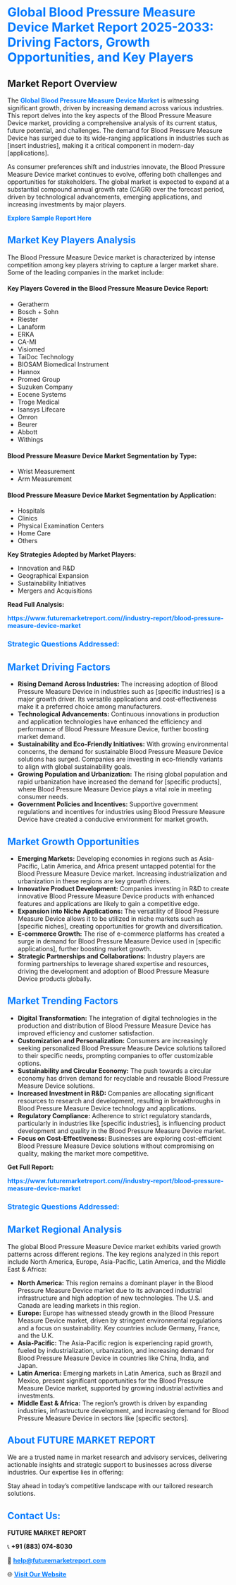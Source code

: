 <h1 style="color: #007BFF;">Global Blood Pressure Measure Device Market Report 2025-2033: Driving Factors, Growth Opportunities, and Key Players</h1>

<section id="overview">
<h2>Market Report Overview</h2>
<p>The <a href="https://www.futuremarketreport.com//industry-report/blood-pressure-measure-device-market" style="color: #007BFF; text-decoration: none;"><strong>Global Blood Pressure Measure Device Market</strong></a> is witnessing significant growth, driven by increasing demand across various industries. This report delves into the key aspects of the Blood Pressure Measure Device market, providing a comprehensive analysis of its current status, future potential, and challenges. The demand for Blood Pressure Measure Device has surged due to its wide-ranging applications in industries such as [insert industries], making it a critical component in modern-day [applications].</p>
<p>As consumer preferences shift and industries innovate, the Blood Pressure Measure Device market continues to evolve, offering both challenges and opportunities for stakeholders. The global market is expected to expand at a substantial compound annual growth rate (CAGR) over the forecast period, driven by technological advancements, emerging applications, and increasing investments by major players.</p>
</section>

<section id="overview">
<p><a href="https://www.futuremarketreport.com//request-sample/reportId=56640" style="color: #007BFF; text-decoration: none;"><strong>Explore Sample Report Here</strong></a></p>
</section>

<section id="key-players">
<h2 style="color: #007BFF;">Market Key Players Analysis</h2>
<p>The Blood Pressure Measure Device market is characterized by intense competition among key players striving to capture a larger market share. Some of the leading companies in the market include:</p>
<h4>Key Players Covered in the Blood Pressure Measure Device Report:</h4>
<ul><li>Geratherm</li><li>Bosch + Sohn</li><li>Riester</li><li>Lanaform</li><li>ERKA</li><li>CA-MI</li><li>Visiomed</li><li>TaiDoc Technology</li><li>BIOSAM Biomedical Instrument</li><li>Hannox</li><li>Promed Group</li><li>Suzuken Company</li><li>Eocene Systems</li><li>Troge Medical</li><li>Isansys Lifecare</li><li>Omron</li><li>Beurer</li><li>Abbott</li><li>Withings</li></ul>
<h4>Blood Pressure Measure Device Market Segmentation by Type:</h4>
<ul><li>Wrist Measurement</li><li>Arm Measurement</li></ul>

<h4>Blood Pressure Measure Device Market Segmentation by Application:</h4>
<ul><li>Hospitals</li><li>Clinics</li><li>Physical Examination Centers</li><li>Home Care</li><li>Others</li></ul>
<p><strong>Key Strategies Adopted by Market Players:</strong></p>
<ul>
<li>Innovation and R&D</li>
<li>Geographical Expansion</li>
<li>Sustainability Initiatives</li>
<li>Mergers and Acquisitions</li>
</ul>
</section>

<section>
<p><strong>Read Full Analysis: </strong></p><a href="https://www.futuremarketreport.com//industry-report/blood-pressure-measure-device-market" style="color: #007BFF; text-decoration: none;"><strong>https://www.futuremarketreport.com//industry-report/blood-pressure-measure-device-market</strong></a>
<h3 style="color: #007BFF;">Strategic Questions Addressed:</h3>
</section>

<section id="driving-factors">
<h2 style="color: #007BFF;">Market Driving Factors</h2>
<ul>
<li><strong>Rising Demand Across Industries:</strong> The increasing adoption of Blood Pressure Measure Device in industries such as [specific industries] is a major growth driver. Its versatile applications and cost-effectiveness make it a preferred choice among manufacturers.</li>
<li><strong>Technological Advancements:</strong> Continuous innovations in production and application technologies have enhanced the efficiency and performance of Blood Pressure Measure Device, further boosting market demand.</li>
<li><strong>Sustainability and Eco-Friendly Initiatives:</strong> With growing environmental concerns, the demand for sustainable Blood Pressure Measure Device solutions has surged. Companies are investing in eco-friendly variants to align with global sustainability goals.</li>
<li><strong>Growing Population and Urbanization:</strong> The rising global population and rapid urbanization have increased the demand for [specific products], where Blood Pressure Measure Device plays a vital role in meeting consumer needs.</li>
<li><strong>Government Policies and Incentives:</strong> Supportive government regulations and incentives for industries using Blood Pressure Measure Device have created a conducive environment for market growth.</li>
</ul>
</section>

<section id="growth-opportunities">
<h2 style="color: #007BFF;">Market Growth Opportunities</h2>
<ul>
<li><strong>Emerging Markets:</strong> Developing economies in regions such as Asia-Pacific, Latin America, and Africa present untapped potential for the Blood Pressure Measure Device market. Increasing industrialization and urbanization in these regions are key growth drivers.</li>
<li><strong>Innovative Product Development:</strong> Companies investing in R&D to create innovative Blood Pressure Measure Device products with enhanced features and applications are likely to gain a competitive edge.</li>
<li><strong>Expansion into Niche Applications:</strong> The versatility of Blood Pressure Measure Device allows it to be utilized in niche markets such as [specific niches], creating opportunities for growth and diversification.</li>
<li><strong>E-commerce Growth:</strong> The rise of e-commerce platforms has created a surge in demand for Blood Pressure Measure Device used in [specific applications], further boosting market growth.</li>
<li><strong>Strategic Partnerships and Collaborations:</strong> Industry players are forming partnerships to leverage shared expertise and resources, driving the development and adoption of Blood Pressure Measure Device products globally.</li>
</ul>
</section>

<section id="trending-factors">
<h2 style="color: #007BFF;">Market Trending Factors</h2>
<ul>
<li><strong>Digital Transformation:</strong> The integration of digital technologies in the production and distribution of Blood Pressure Measure Device has improved efficiency and customer satisfaction.</li>
<li><strong>Customization and Personalization:</strong> Consumers are increasingly seeking personalized Blood Pressure Measure Device solutions tailored to their specific needs, prompting companies to offer customizable options.</li>
<li><strong>Sustainability and Circular Economy:</strong> The push towards a circular economy has driven demand for recyclable and reusable Blood Pressure Measure Device solutions.</li>
<li><strong>Increased Investment in R&D:</strong> Companies are allocating significant resources to research and development, resulting in breakthroughs in Blood Pressure Measure Device technology and applications.</li>
<li><strong>Regulatory Compliance:</strong> Adherence to strict regulatory standards, particularly in industries like [specific industries], is influencing product development and quality in the Blood Pressure Measure Device market.</li>
<li><strong>Focus on Cost-Effectiveness:</strong> Businesses are exploring cost-efficient Blood Pressure Measure Device solutions without compromising on quality, making the market more competitive.</li>
</ul>
</section>

<section>
<p><strong>Get Full Report: </strong></p><a href="https://www.futuremarketreport.com//industry-report/blood-pressure-measure-device-market" style="color: #007BFF; text-decoration: none;"><strong>https://www.futuremarketreport.com//industry-report/blood-pressure-measure-device-market</strong></a>
<h3 style="color: #007BFF;">Strategic Questions Addressed:</h3>
</section>


<section id="regional-analysis">
<h2 style="color: #007BFF;">Market Regional Analysis</h2>
<p>The global Blood Pressure Measure Device market exhibits varied growth patterns across different regions. The key regions analyzed in this report include North America, Europe, Asia-Pacific, Latin America, and the Middle East & Africa:</p>
<ul>
<li><strong>North America:</strong> This region remains a dominant player in the Blood Pressure Measure Device market due to its advanced industrial infrastructure and high adoption of new technologies. The U.S. and Canada are leading markets in this region.</li>
<li><strong>Europe:</strong> Europe has witnessed steady growth in the Blood Pressure Measure Device market, driven by stringent environmental regulations and a focus on sustainability. Key countries include Germany, France, and the U.K.</li>
<li><strong>Asia-Pacific:</strong> The Asia-Pacific region is experiencing rapid growth, fueled by industrialization, urbanization, and increasing demand for Blood Pressure Measure Device in countries like China, India, and Japan.</li>
<li><strong>Latin America:</strong> Emerging markets in Latin America, such as Brazil and Mexico, present significant opportunities for the Blood Pressure Measure Device market, supported by growing industrial activities and investments.</li>
<li><strong>Middle East & Africa:</strong> The region’s growth is driven by expanding industries, infrastructure development, and increasing demand for Blood Pressure Measure Device in sectors like [specific sectors].</li>
</ul>
</section>

<footer>
<h2 style="color: #007BFF;">About FUTURE MARKET REPORT</h2>
<p>We are a trusted name in market research and advisory services, delivering actionable insights and strategic support to businesses across diverse industries. Our expertise lies in offering:</p>

<p>Stay ahead in today’s competitive landscape with our tailored research solutions.</p>

<h2 style="color: #007BFF;">Contact Us:</h2>
<p><strong>FUTURE MARKET REPORT</strong></p>
<p>📞 <strong>+91 (883) 074-8030</strong></p>
<p>📧 <strong><a href="mailto:help@futuremarketreport.com" style="color: #007BFF;">help@futuremarketreport.com</a></strong></p>
<p>🌐 <strong><a href="https://www.futuremarketreport.com/" style="color: #007BFF;">Visit Our Website</a></strong></p>
</footer>